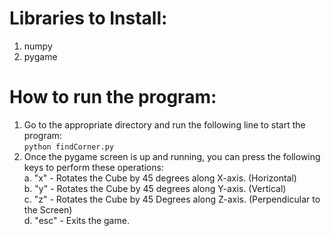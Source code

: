 # Libraries to Install:
1. numpy
2. pygame

# How to run the program:
1. Go to the appropriate directory and run the following line to start the program:\
   ``` python findCorner.py ```
2. Once the pygame screen is up and running, you can press the following keys to perform these operations:\
   a. "x" - Rotates the Cube by 45 degrees along X-axis. (Horizontal)\
   b. "y" - Rotates the Cube by 45 degrees along Y-axis. (Vertical)\
   c. "z" - Rotates the Cube by 45 Degrees along Z-axis. (Perpendicular to the Screen)\
   d. "esc" - Exits the game.
   
